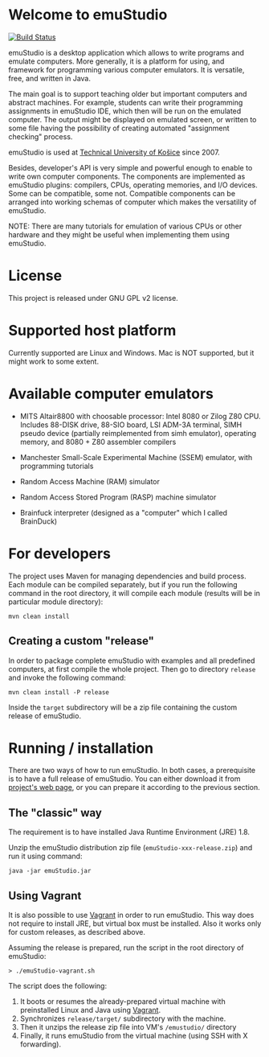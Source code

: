 # Welcome to emuStudio
[![Build Status](https://travis-ci.org/vbmacher/emuStudio.svg?branch=branch-0_39)](https://travis-ci.org/vbmacher/emuStudio)

emuStudio is a desktop application which allows to write programs and emulate computers.
More generally, it is a platform for using, and framework for programming various computer emulators.
It is versatile, free, and written in Java.

The main goal is to support teaching older but important computers and abstract machines. For example,
students can write their programming assignments in emuStudio IDE, which then will be run on the emulated
computer. The output might be displayed on emulated screen, or written to some file having the possibility
of creating automated "assignment checking" process.

emuStudio is used at [Technical University of Košice](http://www.fei.tuke.sk/en) since 2007.

Besides, developer's API is very simple and powerful enough to enable to write own computer components.
The components are implemented as emuStudio plugins: compilers, CPUs, operating memories, and I/O devices.
Some can be compatible, some not. Compatible components can be arranged into working schemas of computer which
makes the versatility of emuStudio.
 
NOTE: There are many tutorials for emulation of various CPUs or other hardware and they might be useful when
implementing them using emuStudio.

# License

This project is released under GNU GPL v2 license.

# Supported host platform

Currently supported are Linux and Windows. Mac is NOT supported, but it might work to some extent.

# Available computer emulators

* MITS Altair8800 with choosable processor: Intel 8080 or Zilog Z80 CPU. Includes 88-DISK drive, 88-SIO board,
  LSI ADM-3A terminal, SIMH pseudo device (partially reimplemented from simh emulator), operating memory,
  and 8080 + Z80 assembler compilers

* Manchester Small-Scale Experimental Machine (SSEM) emulator, with programming tutorials

* Random Access Machine (RAM) simulator

* Random Access Stored Program (RASP) machine simulator 

* Brainfuck interpreter (designed as a "computer" which I called BrainDuck)

# For developers

The project uses Maven for managing dependencies and build process. Each module can be compiled separately,
but if you run the following command in the root directory, it will compile each module (results will be in
particular module directory):

```
mvn clean install
```

## Creating a custom "release"

In order to package complete emuStudio with examples and all predefined computers, at first compile the whole
project. Then go to directory `release` and invoke the following command:

```
mvn clean install -P release
```

Inside the `target` subdirectory will be a zip file containing the custom release of emuStudio.

# Running / installation

There are two ways of how to run emuStudio. In both cases, a prerequisite is to have a full release of emuStudio.
You can either download it from [project's web page](http://emustudio.sourceforge.net/downloads.html),
or you can prepare it according to the previous section.

## The "classic" way

The requirement is to have installed Java Runtime Environment (JRE) 1.8.

Unzip the emuStudio distribution zip file (`emuStudio-xxx-release.zip`) and run it using command:

```
java -jar emuStudio.jar
```

## Using Vagrant

It is also possible to use [Vagrant](https://www.vagrantup.com/) in order to run emuStudio. This way does not
require to install JRE, but virtual box must be installed. Also it works only for custom releases, as described
above.

Assuming the release is prepared, run the script in the root directory of emuStudio:

```
> ./emuStudio-vagrant.sh
```

The script does the following:

1. It boots or resumes the already-prepared virtual machine with preinstalled Linux and Java using
   [Vagrant](https://www.vagrantup.com/).
2. Synchronizes `release/target/` subdirectory with the machine.
3. Then it unzips the release zip file into VM's `/emustudio/` directory
4. Finally, it runs emuStudio from the virtual machine (using SSH with X forwarding). 

